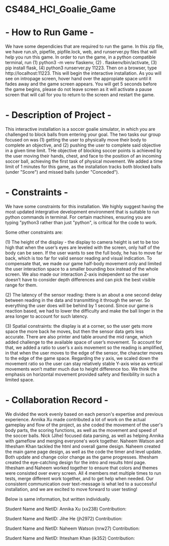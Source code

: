# CS484_HCI_Goalie_Game

# - How to Run Game -
We have some dependicies that are required to run the game. In this zip file, we have 
run.sh, pipefile, pipfile.lock, web, and runserver.py files that will help you run this game. In order 
to run the game, in a python compatible terminal, run (1) python3 -m venv flaskenv, (2) . flaskenv/bin/activate, 
(3) pip install flask, (4) python3 runserver.py 11223. Then on a browser, type http://localhost:11223. 
This will begin the interactive installation. As you will see on intropage screen, hover hand over the 
appropiate space until it fades away and the game screen appears. You will get 5 seconds before the game begins, 
please do not leave screen as it will activate a pause screen that will call for you to return to the screen 
and restart the game.


# - Description of Project -
This interactive installation is a soccer goalie simulator, in which you are challenged to 
block balls from entering your goal. The two tasks our group focused on was (1) getting the 
user to physically move their body to complete an objective, and (2) pushing the user to 
complete said objective in a given time limit. THe objective of blocking soccer points is 
achieved by the user moving their hands, chest, and face to the position of an incoming soccer 
ball, achieving the first task of physical movement. We added a time limit of 1 minutes for this 
game, as the installation tracks both blocked balls (under "Score") and missed balls 
(under "Conceded"). 


# - Constraints -
We have some constraints for this installation. We highly suggest having the most updated intergrative development environment that is suitable to run python commands in terminal. For certain machines, ensuring you are typing "python3 rather than just "python", is critical for the code to work. 

Some other constraints are:

(1) The height of the display - the display to camera height is set to be too high that when the user’s eyes are leveled with the screen, only half of the body can be seen. If the user wants to see the full body, he has to move far back, which is too far for valid sensor reading and visual indication. To compensate that, we made our game half-body movement only and limited the user interaction space to a smaller bounding box instead of the whole screen. We also made our interaction Z-axis independent so the user doesn’t have to consider depth differences and can pick the best visible range for them.

(2) The latency of the sensor reading: there is an about a one second delay between reading in the data and transmitting it through the server. So everything the user does will be behind by 1 second. Since our game is reaction based, we had to lower the difficulty and make the ball linger in the area longer to account for such latency.

(3) Spatial constraints: the display is at a corner, so the user gets more space the more back he moves, but then the sensor data gets less accurate. There are also printer and table around the mid range, which added challenge to the available space of user’s movement. To account for that, we added a ratio to user’s x axis movement so the reading is amplified, in that when the user moves to the edge of the sensor, the character moves to the edge of the game space. Regarding the y axis, we scaled down the movement ratio so the user can stay relatively stable Y-axis wise as vertical movements won’t matter much due to height difference too. We think the emphasis on horizontal movement provided safety and flexibility in such a limited space.


# - Collaboration Record -
We divided the work evenly based on  each person's expertise and previous experience. Annika Xu made contributed a lot of work on the actual gameplay and flow of the project, as she coded the movement of the user's body parts, the scoring functions, as well as the movement and speed of the soccer balls. Nick (Jihe) focused data parsing, as well as helping Annika with gameflow and merging everyone's work together. Naheem Watson and Ithesham Khan tackled the html and overall game design. Naheem created the main game page design, as well as the code the timer and level update. Both update and change color change as the game progresses. Ithesham created the eye-catching design for the intro and results html page. Ithesham and Naheem worked together to ensure that colors and themes were consisted over every screen. All 4 members met multiple times to run tests, merge different work together, and to get help when needed. Our consistent communication over text-message is what led to a successful installation, and we are excited to move forward to user testing!


Below is same information, but written individually.

Student Name and NetID: Annika Xu (xx238) 
Contribution: 


Student Name and NetID: Jihe He (jh2972)
Contribution: 


Student Name and NetID: Naheem Watson (nrw27)
Contribution: 


Student Name and NetID: Ihtesham Khan (ik352)
Contribution: 